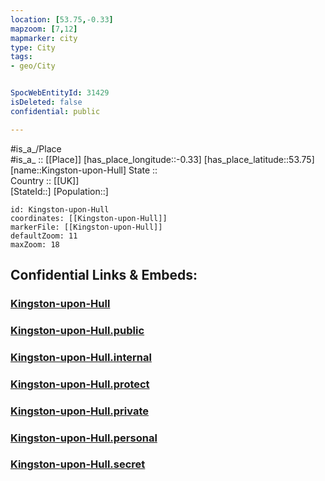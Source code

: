 ```yaml
---
location: [53.75,-0.33] 
mapzoom: [7,12] 
mapmarker: city 
type: City
tags:
- geo/City


SpocWebEntityId: 31429
isDeleted: false
confidential: public

---
```

#is_a_/Place  
#is_a_ :: [[Place]] 
[has_place_longitude::-0.33] 
[has_place_latitude::53.75] 
[name::Kingston-upon-Hull] 
State ::  
Country :: [[UK]]  
[StateId::] 
[Population::] 



```leaflet
id: Kingston-upon-Hull
coordinates: [[Kingston-upon-Hull]] 
markerFile: [[Kingston-upon-Hull]] 
defaultZoom: 11 
maxZoom: 18
```


## Confidential Links & Embeds: 

### [Kingston-upon-Hull](/_Standards/Earth/Continent/Europe/Europe~North/UK/England/Regions~England/Yorkshire_and_the_Humber/Yorkshire~East_Riding/Kingston_upon_Hull/cities~Kingston_upon_Hull/Kingston-upon-Hull.md) 

### [Kingston-upon-Hull.public](/_public/Earth/Continent/Europe/Europe~North/UK/England/Regions~England/Yorkshire_and_the_Humber/Yorkshire~East_Riding/Kingston_upon_Hull/cities~Kingston_upon_Hull/Kingston-upon-Hull.public.md) 

### [Kingston-upon-Hull.internal](/_internal/Earth/Continent/Europe/Europe~North/UK/England/Regions~England/Yorkshire_and_the_Humber/Yorkshire~East_Riding/Kingston_upon_Hull/cities~Kingston_upon_Hull/Kingston-upon-Hull.internal.md) 

### [Kingston-upon-Hull.protect](/_protect/Earth/Continent/Europe/Europe~North/UK/England/Regions~England/Yorkshire_and_the_Humber/Yorkshire~East_Riding/Kingston_upon_Hull/cities~Kingston_upon_Hull/Kingston-upon-Hull.protect.md) 

### [Kingston-upon-Hull.private](/_private/Earth/Continent/Europe/Europe~North/UK/England/Regions~England/Yorkshire_and_the_Humber/Yorkshire~East_Riding/Kingston_upon_Hull/cities~Kingston_upon_Hull/Kingston-upon-Hull.private.md) 

### [Kingston-upon-Hull.personal](/_personal/Earth/Continent/Europe/Europe~North/UK/England/Regions~England/Yorkshire_and_the_Humber/Yorkshire~East_Riding/Kingston_upon_Hull/cities~Kingston_upon_Hull/Kingston-upon-Hull.personal.md) 

### [Kingston-upon-Hull.secret](/_secret/Earth/Continent/Europe/Europe~North/UK/England/Regions~England/Yorkshire_and_the_Humber/Yorkshire~East_Riding/Kingston_upon_Hull/cities~Kingston_upon_Hull/Kingston-upon-Hull.secret.md)


